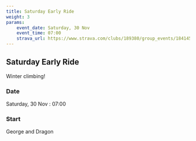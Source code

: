 ```yaml
---
title: Saturday Early Ride
weight: 3
params:
    event_date: Saturday, 30 Nov
    event_time: 07:00
    strava_url: https://www.strava.com/clubs/189380/group_events/1841453
---
```


## Saturday Early Ride 

Winter climbing! 

### Date

Saturday, 30 Nov : 07:00

### Start

George and Dragon 


